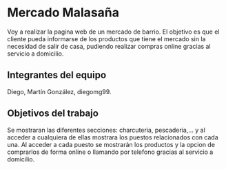 # Mercado Malasaña

Voy a realizar la pagina web de un mercado de barrio. El objetivo es que el cliente pueda informarse de los productos
que tiene el mercado sin la necesidad de salir de casa, pudiendo realizar compras online gracias al servicio a domicilio.

## Integrantes del equipo

Diego, Martín González, diegomg99.

## Objetivos del trabajo

Se mostraran las diferentes secciones: charcuteria, pescaderia,...
y al acceder a cualquiera de ellas mostrara los puestos relacionados con cada una. Al acceder a cada puesto
se mostrarán los productos y la opcion de comprarlos de forma online o llamando por telefono gracias al servicio a domicilio.

